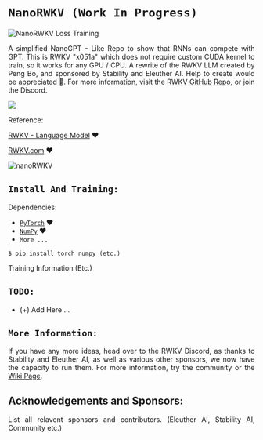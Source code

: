 <style>

#img {
    border-radius: 7.5px;
}

code {
    border-radius: 50px;
}

body {
    text-align: justify;
}

</style>

# ```NanoRWKV (Work In Progress)```

![NanoRWKV Loss Training](https://raw.githubusercontent.com/BlinkDL/nanoRWKV/master/assets/nanoRWKV-loss.png)

A simplified NanoGPT - Like Repo to show that RNNs can compete with GPT. This is RWKV "x051a" which does not require custom CUDA kernel to train, so it works for any GPU / CPU. A rewrite of the RWKV LLM created by Peng Bo, and sponsored by Stability and Eleuther AI. Help to create would be appreciated 🙂. For more information, visit the [RWKV GitHub Repo](https://github.com/BlinkDL/RWKV-LM), or join the Discord.

[![](https://dcbadge.vercel.app/api/server/AwUzVUkK7S?&style=flat)](https://discord.gg/AwUzVUkK7S)

Reference: 

[RWKV - Language Model](https://github.com/BlinkDL/RWKV-LM) ❤️

[RWKV.com](https://www.rwkv.com/) ❤️

![nanoRWKV](https://github.com/BlinkDL/nanoRWKV/raw/master/assets/nanoRWKV.png)

## ```Install And Training:```

Dependencies:

- [`PyTorch`](https://pytorch.org) ❤️
- [`NumPy`](https://numpy.org/install/) ❤️
- `More ...`


```
$ pip install torch numpy (etc.)
```

Training Information (Etc.)


## ```TODO:```

- (+) Add Here ...

## ```More Information:```

If you have any more ideas, head over to the RWKV Discord, as thanks to Stability and Eleuther AI, as well as various other sponsors, we now have the capacity to run them. For more information, try the community or the [Wiki Page](https://wiki.rwkv.com/).

## Acknowledgements and Sponsors:

List all relavent sponsors and contributors. (Eleuther AI, Stability AI, Community etc.)
